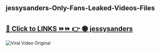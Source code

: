 
 ## jessysanders-Only-Fans-Leaked-Videos-Files

# <h2><a href="https://mediaupload.pro?jessysanders">🔗 Click to LINKS ⏩⏩ 👉 🟢 jessysanders </a></h2>

<a href="https://mediaupload.pro?jessysanders" rel="nofollow" data-target="animated-image.originalLink"><img src="https://i.ibb.co.com/xMMVF88/686577567.gif" alt="Viral Video Original" style="max-width: 100%; display: inline-block;" data-target="animated-image.originalImage"></a>